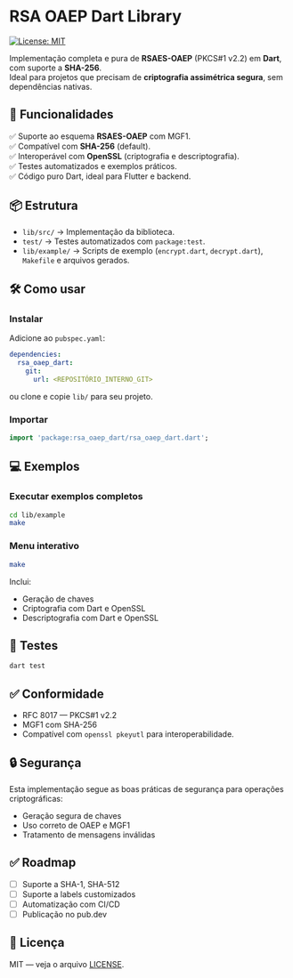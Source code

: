 # RSA OAEP Dart Library

[![License: MIT](https://img.shields.io/badge/License-MIT-yellow.svg)](LICENSE)

Implementação completa e pura de **RSAES-OAEP** (PKCS#1 v2.2) em **Dart**, com suporte a **SHA-256**.  
Ideal para projetos que precisam de **criptografia assimétrica segura**, sem dependências nativas.

## 🚀 Funcionalidades

✅ Suporte ao esquema **RSAES-OAEP** com MGF1.  
✅ Compatível com **SHA-256** (default).  
✅ Interoperável com **OpenSSL** (criptografia e descriptografia).  
✅ Testes automatizados e exemplos práticos.  
✅ Código puro Dart, ideal para Flutter e backend.

## 📦 Estrutura

- `lib/src/` → Implementação da biblioteca.  
- `test/` → Testes automatizados com `package:test`.  
- `lib/example/` → Scripts de exemplo (`encrypt.dart`, `decrypt.dart`), `Makefile` e arquivos gerados.

## 🛠️ Como usar

### Instalar

Adicione ao `pubspec.yaml`:

```yaml
dependencies:
  rsa_oaep_dart:
    git:
      url: <REPOSITÓRIO_INTERNO_GIT>
```

ou clone e copie `lib/` para seu projeto.

### Importar

```dart
import 'package:rsa_oaep_dart/rsa_oaep_dart.dart';
```

## 💻 Exemplos

### Executar exemplos completos

```bash
cd lib/example
make
```

### Menu interativo

```bash
make
```

Inclui:  

- Geração de chaves  
- Criptografia com Dart e OpenSSL  
- Descriptografia com Dart e OpenSSL  

## 🧪 Testes

```bash
dart test
```

## ✅ Conformidade

- RFC 8017 — PKCS#1 v2.2  
- MGF1 com SHA-256  
- Compatível com `openssl pkeyutl` para interoperabilidade.

## 🔒 Segurança

Esta implementação segue as boas práticas de segurança para operações criptográficas:  

- Geração segura de chaves  
- Uso correto de OAEP e MGF1  
- Tratamento de mensagens inválidas

## ✅ Roadmap

- [ ] Suporte a SHA-1, SHA-512  
- [ ] Suporte a labels customizados  
- [ ] Automatização com CI/CD  
- [ ] Publicação no pub.dev  

## 📄 Licença

MIT — veja o arquivo [LICENSE](LICENSE).
